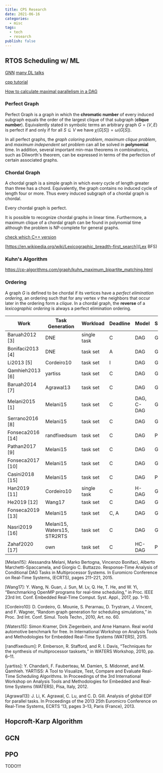 ```yaml
---
title: CPS Research
date: 2021-06-16
categories:
  - misc
tags:
  - tech
  - research
publish: false
---
```


## RTOS Scheduling w/ ML

[GNN](https://youtu.be/yFLiiK8c9CU)
[many DL talks](https://www.rle.mit.edu/eems/publications/tutorials/)

[cpp tutorial](https://www.runoob.com/cplusplus/cpp-modifier-types.html)

[How to calculate maximal parallelism in a DAG](https://stackoverflow.com/questions/45810278/how-to-calculate-maximal-parallelism-in-a-dag)

### Perfect Graph

Perfect Graph is a graph in which the **chromatic number** of every induced subgraph equals the order of the largest clique of that subgraph (**clique number**). Equivalently stated in symbolic terms an arbitrary graph $G=(V,E)$ is perfect if and only if for all $S\subseteq V$ we have $\chi(G[S])=\omega(G[S])$.

In all perfect graphs, the _graph coloring problem_, _maximum clique problem_, and _maximum independent set problem_ can all be solved in **polynomial** time. In addition, several important min-max theorems in combinatorics, such as Dilworth's theorem, can be expressed in terms of the perfection of certain associated graphs.

### Chordal Graph

A chordal graph is a simple graph in which every cycle of length greater than three has a chord. Equivalently, the graph contains no induced cycle of length four or more. Thus every induced subgraph of a chordal graph is chordal.

Every chordal graph is perfect.

It is possible to recognize chordal graphs in linear time. Furthermore, a maximum clique of a chordal graph can be found in polynomial time although the problem is NP-complete for general graphs.

[check which C++ version](https://stackoverflow.com/a/51536462/6421652)

[https://en.wikipedia.org/wiki/Lexicographic_breadth-first_search](Lex BFS)

### Kuhn's Algorithm

https://cp-algorithms.com/graph/kuhn_maximum_bipartite_matching.html

### Ordering

A graph $G$ is defined to be chordal if its vertices have a _perfect elimination ordering_, an ordering such that for any vertex $v$ the neighbors that occur later in the ordering form a _clique_. In a chordal graph, the **reverse** of a _lexicographic ordering_ is always a perfect elimination ordering.

| Work             | Task Generation             | Workload    | Deadline | Model      | Scheduling | Preemption | Algorithm |
| ---------------- | --------------------------- | ----------- | -------- | ---------- | ---------- | ---------- | --------- |
| Baruah2012 [3]   | DNE                         | single task | C        | DAG        | G          | -          | EDF       |
| Bonifaci2013 [4] | DNE                         | task set    | A        | DAG        | G          | FP         | EDF, DM   |
| Li2013 [5]       | Cordeiro10                  | task set    | I        | DAG        | G          | FP         | EDF       |
| Qamhieh2013 [6]  | yartiss                     | task set    | C        | DAG        | G          | FP         | EDF       |
| Baruah2014 [7]   | Agrawal13                   | task set    | C        | DAG        | G          | FP         | EDF       |
| Melani2015 [1]   | Melani15                    | task set    | C        | DAG, C-DAG | G          | FP         | EDF, FTP  |
| Serrano2016 [8]  | Melani15                    | task set    | C        | DAG        | G          | LP         | FTP       |
| Fonseca2016 [14] | randfixedsum                | task set    | C        | DAG        | P          | FP         | FTP       |
| Pathan2017 [9]   | Melani15                    | task set    | C        | DAG        | G          | FP         | DM        |
| Fonseca2017 [10] | Melani15                    | task set    | C        | DAG        | G          | FP         | DM        |
| Casini2018 [15]  | Melani15                    | task set    | C        | DAG        | P          | LP         | FTP       |
| Han2019 [11]     | Cordeiro10                  | single task | C        | H-DAG      | G          | \-         | \-        |
| He2019 [12]      | Wang17                      | task set    | C        | DAG        | G          | FP         | EDF, FTP  |
| Fonseca2019 [13] | Melani15                    | task set    | C, A     | DAG        | G          | FP         | EDF, FTP  |
| Nasri2019 [16]   | Melani15, Waters15, STR2RTS | task set    | C        | DAG        | G          | LP         | EDF       |
| Zahaf2020 [17]   | own                         | task set    | C        | HC-DAG     | P          | FP, FNP    | EDF       |

[Melani15]: Alessandra Melani, Marko Bertogna, Vincenzo Bonifaci, Alberto Marchetti-Spaccamela, and Giorgio C. Buttazzo. Response-Time Analysis of Conditional DAG Tasks in Multiprocessor Systems. In Euromicro Conference on Real-Time Systems, (ECRTS), pages 211–221, 2015.

[Wang17]: Y. Wang, N. Guan, J. Sun, M. Lv, Q. He, T. He, and W. Yi, “Benchmarking OpenMP programs for real-time scheduling,” in Proc. IEEE 23rd Int. Conf. Embedded Real-Time Comput. Syst. Appl., 2017, pp. 1–10.

[Cordeiro10]: D. Cordeiro, G. Mounie, S. Perarnau, D. Trystram, J. Vincent, and F. Wagner, “Random graph generation for scheduling simulations,” in Proc. 3rd Int. Conf. Simul. Tools Techn., 2010, Art. no. 60.

[Waters15]: Simon Kramer, Dirk Ziegenbein, and Arne Hamann. Real world automotive benchmark for free. In International Workshop on Analysis Tools and Methodologies for Embedded Real-Time Systems (WATERS), 2015.

[randfixedsum]: P. Emberson, R. Stafford, and R. I. Davis, “Techniques for the synthesis of multiprocessor tasksets,” in WATERS Workshop, 2010, pp. 6–11.

[yartiss]: Y. Chandarli, F. Fauberteau, M. Damien, S. Midonnet, and M. Qamhieh. YARTISS: A Tool to Visualize, Test, Compare and Evaluate Real-Time Scheduling Algorithms. In Proceedings of the 3rd International Workshop on Analysis Tools and Methodologies for Embedded and Real-time Systems (WATERS), Pisa, Italy, 2012.

[Agrawal13]: J. Li, K. Agrawal, C. Lu, and C. D. Gill. Analysis of global EDF for parallel tasks. In Proceedings of the 2013 25th Euromicro Conference on Real-Time Systems, ECRTS ’13, pages 3–13, Paris (France), 2013.

## Hopcroft-Karp Algorithm

## GCN

## PPO

TODO!!!

